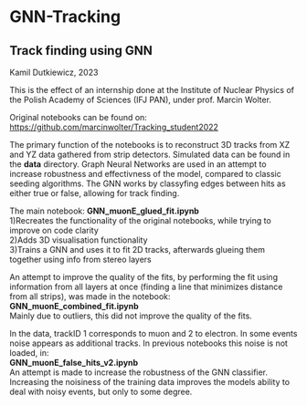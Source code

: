 # GNN-Tracking

## Track finding using GNN

Kamil Dutkiewicz, 2023

This is the effect of an internship done at the Institute of Nuclear Physics of the Polish Academy of Sciences (IFJ PAN), under prof. Marcin Wolter.

Original notebooks can be found on:
https://github.com/marcinwolter/Tracking_student2022

The primary function of the notebooks is to reconstruct 3D tracks from XZ and YZ data gathered from strip detectors. Simulated data can be found in the **data** directory.
Graph Neural Networks are used in an attempt to increase robustness and effectivness of the model, compared to classic seeding algorithms. The GNN works by classyfing edges between hits as either true or false, allowing for track finding.

The main notebook: **GNN_muonE_glued_fit.ipynb**  
1)Recreates the functionality of the original notebooks, while trying to improve on code clarity  
2)Adds 3D visualisation functionality  
3)Trains a GNN and uses it to fit 2D tracks, afterwards glueing them together using info from stereo layers   

An attempt to improve the quality of the fits, by performing the fit using information from all layers at once (finding a line that minimizes distance from all strips), was made in the notebook:  
**GNN_muonE_combined_fit.ipynb**  
Mainly due to outliers, this did not improve the quality of the fits.  

In the data, trackID 1 corresponds to muon and 2 to electron. In some events noise appears as additional tracks. In previous notebooks this noise is not loaded, in:  
**GNN_muonE_false_hits_v2.ipynb**  
An attempt is made to increase the robustness of the GNN classifier.  
Increasing the noisiness of the training data improves the models ability to deal with noisy events, but only to some degree.  
